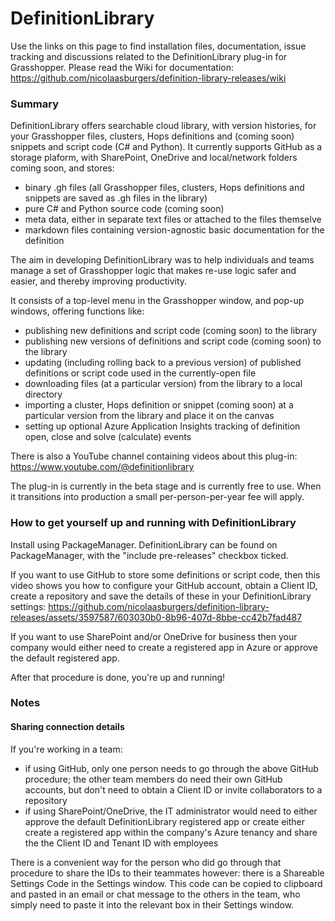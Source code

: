 # DefinitionLibrary
Use the links on this page to find installation files, documentation, issue tracking and discussions related to the DefinitionLibrary plug-in for Grasshopper.  Please read the Wiki for documentation: https://github.com/nicolaasburgers/definition-library-releases/wiki 

### Summary
DefinitionLibrary offers searchable cloud library, with version histories, for your Grasshopper files, clusters, Hops definitions and (coming soon) snippets and script code (C# and Python). It currently supports GitHub as a storage plaform, with SharePoint, OneDrive and local/network folders coming soon, and stores:
- binary .gh files (all Grasshopper files, clusters, Hops definitions and snippets are saved as .gh files in the library)
- pure C# and Python source code (coming soon)
- meta data, either in separate text files or attached to the files themselve 
- markdown files containing version-agnostic basic documentation for the definition

The aim in developing DefinitionLibrary was to help individuals and teams manage a set of Grasshopper logic that makes re-use logic safer and easier, and thereby improving productivity.

It consists of a top-level menu in the Grasshopper window, and pop-up windows, offering functions like:
- publishing new definitions and script code (coming soon) to the library
- publishing new versions of definitions and script code (coming soon) to the library
- updating (including rolling back to a previous version) of published definitions or script code used in the currently-open file
- downloading files (at a particular version) from the library to a local directory
- importing a cluster, Hops definition or snippet (coming soon) at a particular version from the library and place it on the canvas
- setting up optional Azure Application Insights tracking of definition open, close and solve (calculate) events

There is also a YouTube channel containing videos about this plug-in: https://www.youtube.com/@definitionlibrary

The plug-in is currently in the beta stage and is currently free to use.  When it transitions into production a small per-person-per-year fee will apply.

### How to get yourself up and running with DefinitionLibrary
Install using PackageManager.  DefinitionLibrary can be found on PackageManager, with the "include pre-releases" checkbox ticked.

If you want to use GitHub to store some definitions or script code, then this video shows you how to configure your GitHub account, obtain a Client ID, create a repository and save the details of these in your DefinitionLibrary settings:
https://github.com/nicolaasburgers/definition-library-releases/assets/3597587/603030b0-8b96-407d-8bbe-cc42b7fad487

If you want to use SharePoint and/or OneDrive for business then your company would either need to create a registered app in Azure or approve the default registered app.

After that procedure is done, you're up and running!

### Notes
#### Sharing connection details
If you're working in a team:
- if using GitHub, only one person needs to go through the above GitHub procedure; the other team members do need their own GitHub accounts, but don't need to obtain a Client ID or invite collaborators to a repository
- if using SharePoint/OneDrive, the IT administrator would need to either approve the default DefinitionLibrary registered app or create either create a registered app within the company's Azure tenancy and share the the Client ID and Tenant ID with employees

There is a convenient way for the person who did go through that procedure to share the IDs to their teammates however: there is a Shareable Settings Code in the Settings window.  This code can be copied to clipboard and pasted in an email or chat message to the others in the team, who simply need to paste it into the relevant box in their Settings window.


